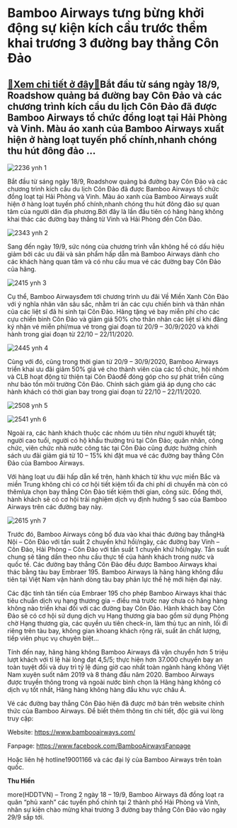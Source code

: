 Bamboo Airways tưng bừng khởi động sự kiện kích cầu trước thềm khai trương 3 đường bay thẳng Côn Đảo
====================================================================================================

[:gift:Xem chi tiết ở đây:gift:](https://hddtvn.com/bamboo-airways-tung-bung-khoi-dong-su-kien-kich-cau-truoc-them-khai-truong-3-duong-bay-thang-con-dao/)Bắt đầu từ sáng ngày 18/9, Roadshow quảng bá đường bay Côn Đảo và các chương trình kích cầu du lịch Côn Đảo đã được Bamboo Airways tổ chức đồng loạt tại Hải Phòng và Vinh. Màu áo xanh của Bamboo Airways xuất hiện ở hàng loạt tuyến phố chính,nhanh chóng thu hút đông đảo …
-------------------------------------------------------------------------------------------------------------------------------------------------------------------------------------------------------------------------------------------------------------------------------





![2236 ynh 1](https://hddtvn.com/wp-content/uploads/2021/01/2236_Ynh_1.jpg "undefined")



Bắt đầu từ sáng ngày 18/9, Roadshow quảng bá đường bay Côn Đảo và các chương trình kích cầu du lịch Côn Đảo đã được Bamboo Airways tổ chức đồng loạt tại Hải Phòng và Vinh. Màu áo xanh của Bamboo Airways xuất hiện ở hàng loạt tuyến phố chính,nhanh chóng thu hút đông đảo sự quan tâm của người dân địa phương.Bởi đây là lần đầu tiên có hãng hàng không khai thác các đường bay thẳng từ Vinh và Hải Phòng đến Côn Đảo.





![2343 ynh 2](https://hddtvn.com/wp-content/uploads/2021/01/2343_Ynh_2.jpg "undefined")



Sang đến ngày 19/9, sức nóng của chương trình vẫn không hề có dấu hiệu giảm bởi các ưu đãi và sản phẩm hấp dẫn mà Bamboo Airways dành cho các khách hàng quan tâm và có nhu cầu mua vé các đường bay Côn Đảo của hãng.





![2415 ynh 3](https://hddtvn.com/wp-content/uploads/2021/01/2415_Ynh_3.jpg "undefined")



Cụ thể, Bamboo Airwaysđem tới chương trình ưu đãi Về Miền Xanh Côn Đảo với ý nghĩa nhân văn sâu sắc, nhằm tri ân các cựu chiến binh và thân nhân của các liệt sĩ đã hi sinh tại Côn Đảo. Hãng tặng vé bay miễn phí cho các cựu chiến binh Côn Đảo và giảm giá 50% cho thân nhân các liệt sĩ khi đăng ký nhận vé miễn phí/mua vé trong giai đoạn từ 20/9 – 30/9/2020 và khởi hành trong giai đoạn từ 22/10 – 22/11/2020.





![2445 ynh 4](https://hddtvn.com/wp-content/uploads/2021/01/2445_Ynh_4.jpg "undefined")



Cùng với đó, cũng trong thời gian từ 20/9 – 30/9/2020, Bamboo Airways triển khai ưu đãi giảm 50% giá vé cho thành viên của các tổ chức, hội nhóm và CLB hoạt động từ thiện tại Côn Đảođể đóng góp cho sự phát triển cũng như bảo tồn môi trường Côn Đảo. Chính sách giảm giá áp dụng cho các hành khách có thời gian bay trong giai đoạn từ 22/10 – 22/11/2020.





![2508 ynh 5](https://hddtvn.com/wp-content/uploads/2021/01/2508_Ynh_5.jpg "undefined")






![2541 ynh 6](https://hddtvn.com/wp-content/uploads/2021/01/2541_Ynh_6.jpg "undefined")



Ngoài ra, các hành khách thuộc các nhóm ưu tiên như người khuyết tật; người cao tuổi, người có hộ khẩu thường trú tại Côn Đảo; quân nhân, công chức, viên chức nhà nước công tác tại Côn Đảo cũng được hưởng chính sách ưu đãi giảm giá từ 10 – 15% khi đặt mua vé các đường bay thẳng Côn Đảo của Bamboo Airways.


Với hàng loạt ưu đãi hấp dẫn kể trên, hành khách từ khu vực miền Bắc và miền Trung không chỉ có cơ hội tiết kiệm tối đa chi phí di chuyển mà còn có thêmlựa chọn bay thẳng Côn Đảo tiết kiệm thời gian, công sức. Đồng thời, hành khách sẽ có cơ hội trải nghiệm dịch vụ định hướng 5 sao của Bamboo Airways trên các đường bay này.





![2615 ynh 7](https://hddtvn.com/wp-content/uploads/2021/01/2615_Ynh_7.jpg "undefined")



Trước đó, Bamboo Airways công bố đưa vào khai thác đường bay thẳngHà Nội – Côn Đảo với tần suất 2 chuyến khứ hồi/ngày, các đường bay Vinh – Côn Đảo, Hải Phòng – Côn Đảo với tần suất 1 chuyến khứ hồi/ngày. Tần suất chung sẽ tăng dần theo nhu cầu thực tế của hành khách trong nước và quốc tế. Các đường bay thẳng Côn Đảo đều được Bamboo Airways khai thác bằng tàu bay Embraer 195. Bamboo Airways là hãng hàng không đầu tiên tại Việt Nam vận hành dòng tàu bay phản lực thế hệ mới hiện đại này.


Các đặc tính tân tiến của Embraer 195 cho phép Bamboo Airways khai thác tiêu chuẩn dịch vụ hạng thương gia – điều mà trước nay chưa có hãng hàng không nào triển khai đối với các đường bay Côn Đảo. Hành khách bay Côn Đảo sẽ có cơ hội sử dụng dịch vụ Hạng thương gia bao gồm sử dụng Phòng chờ Hạng thương gia, các quyền ưu tiên check-in, làm thủ tục an ninh, lối đi riêng trên tàu bay, không gian khoang khách rộng rãi, suất ăn chất lượng, tiếp viên phục vụ chuyên biệt…


Tính đến nay, hãng hàng không Bamboo Airways đã vận chuyển hơn 5 triệu lượt khách với tỉ lệ hài lòng đạt 4,5/5; thực hiện hơn 37.000 chuyến bay an toàn tuyệt đối và duy trì tỷ lệ đúng giờ cao nhất toàn ngành hàng không Việt Nam xuyên suốt năm 2019 và 8 tháng đầu năm 2020. Bamboo Airways được truyền thông trong và ngoài nước bình chọn là Hãng hàng không có dịch vụ tốt nhất, Hãng hàng không hàng đầu khu vực châu Á.






Vé các đường bay thẳng Côn Đảo hiện đã được mở bán trên website chính thức của Bamboo Airways. Để biết thêm thông tin chi tiết, độc giả vui lòng truy cập:


Website: https://www.bambooairways.com/


Fanpage: https://www.facebook.com/BambooAirwaysFanpage


Hoặc liên hệ hotline19001166 và các đại lý của Bamboo Airways trên toàn quốc.







**Thu Hiền**



more(HDDTVN) – Trong 2 ngày 18 – 19/9, Bamboo Airways đã đồng loạt ra quân “phủ xanh” các tuyến phố chính tại 2 thành phố Hải Phòng và Vinh, nhân sự kiện chào mừng khai trương 3 đường bay thẳng Côn Đảo vào ngày 29/9 sắp tới.

